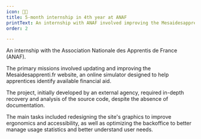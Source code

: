 ```yaml
---
icon: 🧑‍🎓
title: 5-month internship in 4th year at ANAF
printText: An internship with ANAF involved improving the Mesaidesapprenti.fr website’s design, accessibility, and backoffice, while recovering and analyzing undocumented source code.
order: 2

---
```


An internship with the Association Nationale des Apprentis de France (ANAF).

The primary missions involved updating and improving the Mesaidesapprenti.fr website, an online simulator designed to
help apprentices identify available financial aid.

The project, initially developed by an external agency, required in-depth recovery and analysis of the source code,
despite the absence of documentation.

The main tasks included redesigning the site's graphics to improve ergonomics and accessibility, as well as optimizing
the backoffice to better manage usage statistics and better understand user needs.